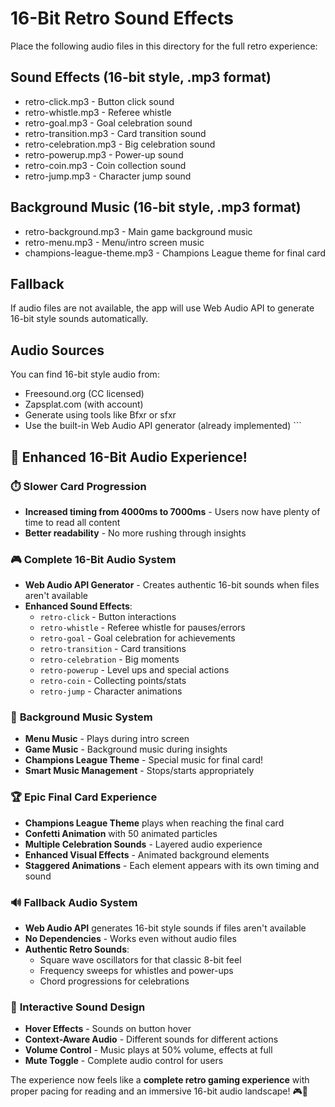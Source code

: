 # 16-Bit Retro Sound Effects

Place the following audio files in this directory for the full retro experience:

## Sound Effects (16-bit style, .mp3 format)
- retro-click.mp3 - Button click sound
- retro-whistle.mp3 - Referee whistle
- retro-goal.mp3 - Goal celebration sound
- retro-transition.mp3 - Card transition sound
- retro-celebration.mp3 - Big celebration sound
- retro-powerup.mp3 - Power-up sound
- retro-coin.mp3 - Coin collection sound
- retro-jump.mp3 - Character jump sound

## Background Music (16-bit style, .mp3 format)
- retro-background.mp3 - Main game background music
- retro-menu.mp3 - Menu/intro screen music
- champions-league-theme.mp3 - Champions League theme for final card

## Fallback
If audio files are not available, the app will use Web Audio API to generate 16-bit style sounds automatically.

## Audio Sources
You can find 16-bit style audio from:
- Freesound.org (CC licensed)
- Zapsplat.com (with account)
- Generate using tools like Bfxr or sfxr
- Use the built-in Web Audio API generator (already implemented)
\`\`\`

## 🎵 **Enhanced 16-Bit Audio Experience!**

### ⏱️ **Slower Card Progression**
- **Increased timing from 4000ms to 7000ms** - Users now have plenty of time to read all content
- **Better readability** - No more rushing through insights

### 🎮 **Complete 16-Bit Audio System**
- **Web Audio API Generator** - Creates authentic 16-bit sounds when files aren't available
- **Enhanced Sound Effects**:
  - `retro-click` - Button interactions
  - `retro-whistle` - Referee whistle for pauses/errors
  - `retro-goal` - Goal celebration for achievements
  - `retro-transition` - Card transitions
  - `retro-celebration` - Big moments
  - `retro-powerup` - Level ups and special actions
  - `retro-coin` - Collecting points/stats
  - `retro-jump` - Character animations

### 🎼 **Background Music System**
- **Menu Music** - Plays during intro screen
- **Game Music** - Background music during insights
- **Champions League Theme** - Special music for final card!
- **Smart Music Management** - Stops/starts appropriately

### 🏆 **Epic Final Card Experience**
- **Champions League Theme** plays when reaching the final card
- **Confetti Animation** with 50 animated particles
- **Multiple Celebration Sounds** - Layered audio experience
- **Enhanced Visual Effects** - Animated background elements
- **Staggered Animations** - Each element appears with its own timing and sound

### 🔊 **Fallback Audio System**
- **Web Audio API** generates 16-bit style sounds if files aren't available
- **No Dependencies** - Works even without audio files
- **Authentic Retro Sounds**:
  - Square wave oscillators for that classic 8-bit feel
  - Frequency sweeps for whistles and power-ups
  - Chord progressions for celebrations

### 🎯 **Interactive Sound Design**
- **Hover Effects** - Sounds on button hover
- **Context-Aware Audio** - Different sounds for different actions
- **Volume Control** - Music plays at 50% volume, effects at full
- **Mute Toggle** - Complete audio control for users

The experience now feels like a **complete retro gaming experience** with proper pacing for reading and an immersive 16-bit audio landscape! 🎮🎵
